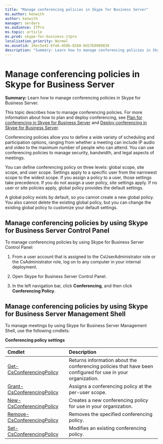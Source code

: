 ```yaml
---
title: "Manage conferencing policies in Skype for Business Server"
ms.author: kenwith
author: kenwith
manager: serdars
ms.audience: ITPro
ms.topic: article
ms.prod: skype-for-business-itpro
localization_priority: Normal
ms.assetid: 34ec5e41-6fe6-450b-81b0-0d17b9989839
description: "Summary: Learn how to manage conferencing policies in Skype for Business Server."
---
```


# Manage conferencing policies in Skype for Business Server
 
**Summary:** Learn how to manage conferencing policies in Skype for Business Server.
  
This topic describes how to manage conferencing policies. For more information about how to plan and deploy conferencing, see [Plan for conferencing in Skype for Business Server](../../plan-your-deployment/conferencing/conferencing.md) and [Deploy conferencing in Skype for Business Server](../../deploy/deploy-conferencing/deploy-conferencing.md).
  
Conferencing policies allow you to define a wide variety of scheduling and participation options, ranging from whether a meeting can include IP audio and video to the maximum number of people who can attend. You can use conferencing policies to manage security, bandwidth, and legal aspects of meetings.
  
You can define conferencing policy on three levels: global scope, site scope, and user scope. Settings apply to a specific user from the narrowest scope to the widest scope. If you assign a policy to a user, those settings take precedence. If you do not assign a user policy, site settings apply. If no user or site policies apply, global policy provides the default settings.
  
A global policy exists by default, so you cannot create a new global policy. You also cannot delete the existing global policy, but you can change the existing global policy to customize your default settings.
  
## Manage conferencing policies by using Skype for Business Server Control Panel

To manage conferencing policies by using Skype for Business Server Control Panel:
  
1. From a user account that is assigned to the CsUserAdministrator role or the CsAdministrator role, log on to any computer in your internal deployment.
    
2.  Open Skype for Business Server Control Panel.
    
3. In the left navigation bar, click **Conferencing**, and then click **Conferencing Policy**.
    
## Manage conferencing policies by using Skype for Business Server Management Shell

To manage meetings by using Skype for Business Server Management Shell, use the following cmdlets:
  
**Conferencing policy settings**

|**Cmdlet**|**Description**|
|:-----|:-----|
|[Get-CsConferencingPolicy](https://docs.microsoft.com/powershell/module/skype/get-csconferencingpolicy?view=skype-ps) <br/> |Returns information about the conferencing policies that have been configured for use in your organization.  <br/> |
|[Grant-CsConferencingPolicy](https://docs.microsoft.com/powershell/module/skype/grant-csconferencingpolicy?view=skype-ps) <br/> |Assigns a conferencing policy at the per-user scope.  <br/> |
|[New-CsConferencingPolicy](https://docs.microsoft.com/powershell/module/skype/new-csconferencingpolicy?view=skype-ps) <br/> |Creates a new conferencing policy for use in your organization.  <br/> |
|[Remove-CsConferencingPolicy](https://docs.microsoft.com/powershell/module/skype/remove-csconferencingpolicy?view=skype-ps) <br/> |Removes the specified conferencing policy.  <br/> |
|[Set-CsConferencingPolicy](https://docs.microsoft.com/powershell/module/skype/set-csconferencingpolicy?view=skype-ps) <br/> |Modifies an existing conferencing policy.  <br/> |
   

